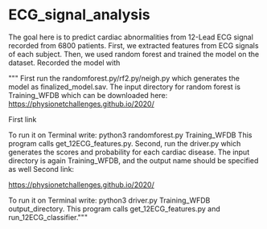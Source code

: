 # ECG_signal_analysis

The goal here is to predict cardiac abnormalities from 12-Lead ECG signal recorded from 6800 patients. First, we extracted features from ECG signals of each subject. Then, we used random forest and trained the model on the dataset. Recorded the model with   


""" First run the randomforest.py/rf2.py/neigh.py which generates the model as finalized_model.sav.
The input directory for random forest is Training_WFDB which can be downloaded here:
https://physionetchallenges.github.io/2020/

First link

To run it on Terminal write: python3 randomforest.py Training_WFDB 
This program calls get_12ECG_features.py.
Second, run the driver.py which generates the scores and probability for each cardiac disease.
The input directory is again Training_WFDB, and the output name should be specified as well
Second link:

https://physionetchallenges.github.io/2020/

To run it on Terminal write: python3 driver.py Training_WFDB output_directory.
This program calls get_12ECG_features.py and run_12ECG_classifier."""
